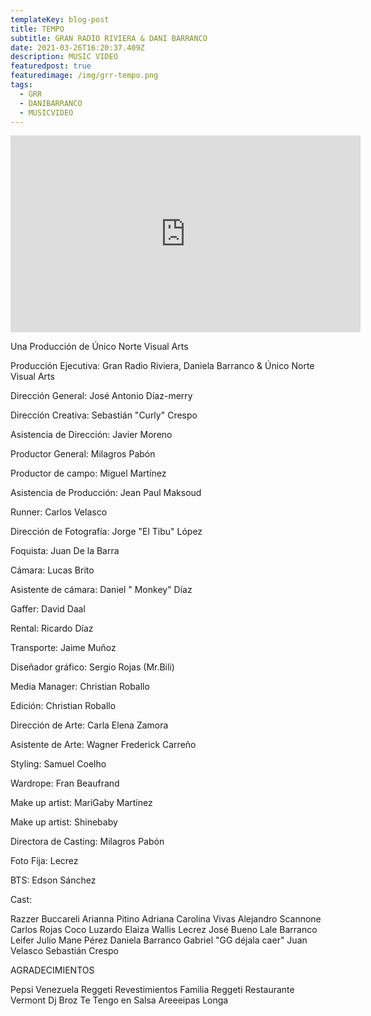 ```yaml
---
templateKey: blog-post
title: TEMPO
subtitle: GRAN RADIO RIVIERA & DANI BARRANCO
date: 2021-03-26T16:20:37.409Z
description: MUSIC VIDEO
featuredpost: true
featuredimage: /img/grr-tempo.png
tags:
  - GRR
  - DANIBARRANCO
  - MUSICVIDEO
---
```

<iframe width="560" height="315" src="https://www.youtube.com/embed/uQ4EWXVRS2Y" title="YouTube video player" frameborder="0" allow="accelerometer; autoplay; clipboard-write; encrypted-media; gyroscope; picture-in-picture" allowfullscreen></iframe>

<!--StartFragment-->

Una Producción de Único Norte Visual Arts 

Producción Ejecutiva: Gran Radio Riviera, Daniela Barranco & Único Norte Visual Arts

Dirección General: José Antonio Díaz-merry 

Dirección Creativa: Sebastián "Curly" Crespo 

Asistencia de Dirección: Javier Moreno 

Productor General: Milagros Pabón

Productor de campo: Miguel Martínez 

Asistencia de Producción: Jean Paul Maksoud 

Runner: Carlos Velasco

Dirección de Fotografía: Jorge "El Tibu" López 

Foquista: Juan De la Barra 

Cámara: Lucas Brito 

Asistente de cámara: Daniel " Monkey" Díaz 

Gaffer: David Daal 

Rental: Ricardo Díaz 

Transporte: Jaime Muñoz 

Diseñador gráfico: Sergio Rojas (Mr.Bili) 

Media Manager: Christian Roballo 

Edición: Christian Roballo 

Dirección de Arte: Carla Elena Zamora 

Asistente de Arte: Wagner Frederick Carreño 

Styling: Samuel Coelho 

Wardrope: Fran Beaufrand 

Make up artist: MariGaby Martínez 

Make up artist: Shinebaby 

Directora de Casting: Milagros Pabón 

Foto Fija: Lecrez 

BTS: Edson Sánchez 

Cast: 

Razzer Buccareli Arianna Pitino Adriana Carolina Vivas Alejandro Scannone Carlos Rojas Coco Luzardo Elaiza Wallis Lecrez José Bueno Lale Barranco Leifer Julio Mane Pérez Daniela Barranco Gabriel "GG déjala caer" Juan Velasco Sebastián Crespo 

AGRADECIMIENTOS 

Pepsi Venezuela Reggeti Revestimientos Familia Reggeti Restaurante Vermont Dj Broz Te Tengo en Salsa Areeeipas Longa

<!--EndFragment-->
